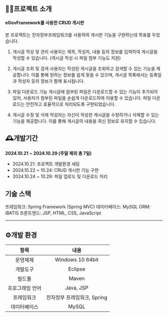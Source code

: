 ## 👨‍🏫프로젝트 소개
#### eGovFramework를 사용한 CRUD 게시판

본 프로젝트는 전자정부프레임워크를 사용하여 게시판 기능을 구현하는데 목표를 두었습니다.

1. 게시글 작성 및 관리
사용자는 제목, 작성자, 내용 등의 정보를 입력하여 게시글을 작성할 수 있습니다. (게시글 작성 시 파일 첨부 기능도 지원)

2. 게시글 조회 및 검색
사용자는 작성된 게시글을 조회하고 검색할 수 있는 기능을 제공합니다. 이를 통해 원하는 정보를 쉽게 찾을 수 있으며, 게시글 목록에서는 등록일과 작성자 등의 정보가 함께 표시됩니다.

3. 파일 다운로드 기능
게시글에 첨부된 파일은 다운로드할 수 있는 기능이 추가되어 있어, 사용자가 첨부된 파일을 손쉽게 다운로드하여 이용할 수 있습니다. 파일 다운로드는 안전하고 효율적으로 처리되도록 구현되었습니다.

4. 게시글 수정 및 삭제
작성자는 자신이 작성한 게시글을 수정하거나 삭제할 수 있는 기능을 제공합니다. 이를 통해 게시글의 내용을 최신 정보로 유지할 수 있습니다.

## 🕰️개발기간
**2024.10.21 ~ 2024.10.29 (주말 제외 총 7일)**
- 2024.10.21: 프로젝트 개발환경 세팅
- 2024.10.22 ~ 10.24: CRUD 게시판 기능 구현
- 2024.10.24 ~ 10.29: 파일 업로드 및 다운로드 처리

## 기술 스택
프레임워크: Spring Framework (Spring MVC)
데이터베이스: MySQL
ORM: iBATIS
프론트엔드: JSP, HTML, CSS, JavaScript

---

## ⚙️개발 환경
| **항목**          | **내용**                   |
|:-----------------:|:---------------------------:|
| 운영체제          | Windows 10 64bit            |
| 개발도구          | Eclipse                     |
| 빌드툴            | Maven                       |
| 프로그래밍 언어    | Java, JSP                  |
| 프레임워크        | 전자정부 프레임워크, Spring  |
| 데이터베이스      | MySQL                       |
